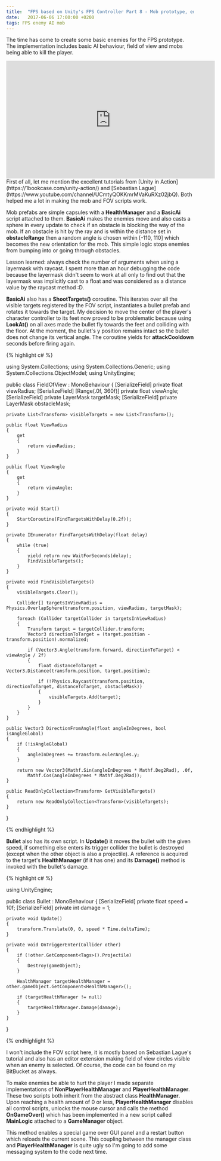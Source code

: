 ```yaml
---
title:  "FPS based on Unity's FPS Controller Part 8 - Mob prototype, enemy FOV, player health, game over screen"
date:   2017-06-06 17:00:00 +0200
tags: FPS enemy AI mob
---
```

The time has come to create some basic enemies for the FPS prototype. The implementation includes basic AI behaviour, field of view and mobs being able to kill the player.
<!--more-->

<iframe width="560" height="315" src="https://www.youtube.com/embed/-vkrXLzFOkU?rel=0" frameborder="0" allowfullscreen></iframe><br>
First of all, let me mention the excellent tutorials from [Unity in Action](https://1bookcase.com/unity-action/) and [Sebastian Lague](https://www.youtube.com/channel/UCmtyQOKKmrMVaKuRXz02jbQ). Both helped me a lot in making the mob and FOV scripts work.

Mob prefabs are simple capsules with a **HealthManager** and a **BasicAi** script attached to them. **BasicAi** makes the enemies move and also casts a sphere in every update to check if an obstacle is blocking the way of the mob. If an obstacle is hit by the ray and is within the distance set in **obstacleRange** then a random angle is chosen within [-110, 110] which becomes the new orientation for the mob. This simple logic stops enemies from bumping into or going through obstacles.

Lesson learned: always check the number of arguments when using a layermask with raycast. I spent more than an hour debugging the code because the layermask didn't seem to work at all only to find out that the layermask was implicitly cast to a float and was considered as a distance value by the raycast method :D.

**BasicAi** also has a **ShootTargets()** coroutine. This iterates over all the visible targets registered by the FOV script, instantiates a bullet prefab and rotates it towards the target. My decision to move the center of the player's character controller to its feet now proved to be problematic because using **LookAt()** on all axes made the bullet fly towards the feet and colliding with the floor. At the moment, the bullet's y position remains intact so the bullet does not change its vertical angle. The coroutine yields for **attackCooldown** seconds before firing again.   

{% highlight c# %}

using System.Collections;
using System.Collections.Generic;
using System.Collections.ObjectModel;
using UnityEngine;

public class FieldOfView : MonoBehaviour
{
    [SerializeField]
    private float viewRadius;
    [SerializeField]
    [Range(.0f, 360f)]
    private float viewAngle;
    [SerializeField]
    private LayerMask targetMask;
    [SerializeField]
    private LayerMask obstacleMask;

    private List<Transform> visibleTargets = new List<Transform>();

    public float ViewRadius
    {
        get
        {
            return viewRadius;
        }
    }

    public float ViewAngle
    {
        get
        {
            return viewAngle;
        }
    }

    private void Start()
    {
        StartCoroutine(FindTargetsWithDelay(0.2f));
    }

    private IEnumerator FindTargetsWithDelay(float delay)
    {
        while (true)
        {
            yield return new WaitForSeconds(delay);
            FindVisibleTargets();
        }
    }

    private void FindVisibleTargets()
    {
        visibleTargets.Clear();

        Collider[] targetsInViewRadius = Physics.OverlapSphere(transform.position, viewRadius, targetMask);

        foreach (Collider targetCollider in targetsInViewRadius)
        {
            Transform target = targetCollider.transform;
            Vector3 directionToTarget = (target.position - transform.position).normalized;

            if (Vector3.Angle(transform.forward, directionToTarget) < viewAngle / 2f)
            {
                float distanceToTarget = Vector3.Distance(transform.position, target.position);

                if (!Physics.Raycast(transform.position, directionToTarget, distanceToTarget, obstacleMask))
                {
                    visibleTargets.Add(target);
                }
            }
        }
    }

    public Vector3 DirectionFromAngle(float angleInDegrees, bool isAngleGlobal)
    {
        if (!isAngleGlobal)
        {
            angleInDegrees += transform.eulerAngles.y;
        }

        return new Vector3(Mathf.Sin(angleInDegrees * Mathf.Deg2Rad), .0f,
            Mathf.Cos(angleInDegrees * Mathf.Deg2Rad));
    }

    public ReadOnlyCollection<Transform> GetVisibleTargets()
    {
        return new ReadOnlyCollection<Transform>(visibleTargets);
    }
}

{% endhighlight %}

**Bullet** also has its own script. In **Update()** it moves the bullet with the given speed, if something else enters its trigger collider the bullet is destroyed (except when the other object is also a projectile). A reference is acquired to the target's **HealthManager** (if it has one) and its **Damage()** method is invoked with the bullet's damage.   

{% highlight c# %}

using UnityEngine;

public class Bullet : MonoBehaviour
{
    [SerializeField]
    private float speed = 10f;
    [SerializeField]
    private int damage = 1;

    private void Update()
    {
        transform.Translate(0, 0, speed * Time.deltaTime);
    }

    private void OnTriggerEnter(Collider other)
    {
        if (!other.GetComponent<Tags>().Projectile)
        {
            Destroy(gameObject);
        }

        HealthManager targetHealthManager = other.gameObject.GetComponent<HealthManager>();

        if (targetHealthManager != null)
        {
            targetHealthManager.Damage(damage);
        }
    }
}

{% endhighlight %}

I won't include the FOV script here, it is mostly based on Sebastian Lague's tutorial and also has an editor extension making field of view circles visible when an enemy is selected. Of course, the code can be found on my BitBucket as always.

To make enemies be able to hurt the player I made separate implementations of **NonPlayerHealthManager** and **PlayerHealthManager**. These two scripts both inherit from the abstract class **HealthManager**. Upon reaching a health amount of 0 or less, **PlayerHealthManager** disables all control scripts, unlocks the mouse cursor and calls the method **OnGameOver()** which has been implemented in a new script called **MainLogic** attached to a **GameManager** object.

This method enables a special game over GUI panel and a restart button which reloads the current scene. This coupling between the manager class and **PlayerHealthManager** is quite ugly so I'm going to add some messaging system to the code next time.
